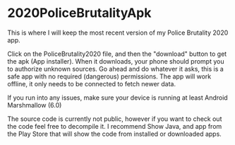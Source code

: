 # 2020PoliceBrutalityApk
This is where I will keep the most recent version of my Police Brutality 2020 app.

Click on the PoliceBrutality2020 file, and then the "download" button to get the apk (App installer).
When it downloads, your phone should prompt you to authorize unknown sources. Go ahead and do whatever it asks, this is a safe app with no required (dangerous) permissions. The app will work offline, it only needs to be connected to fetch newer data.

If you run into any issues, make sure your device is running at least Android Marshmallow (6.0)

The source code is currently not public, however if you want to check out the code feel free to decompile it. I recommend Show Java, and app from the Play Store that will show the code from installed or downloaded apps.
